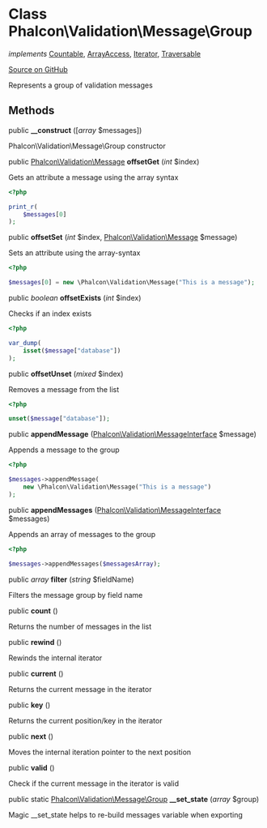 # Class **Phalcon\\Validation\\Message\\Group**

*implements* [Countable](http://php.net/manual/en/class.countable.php), [ArrayAccess](http://php.net/manual/en/class.arrayaccess.php), [Iterator](http://php.net/manual/en/class.iterator.php), [Traversable](http://php.net/manual/en/class.traversable.php)

<a href="https://github.com/phalcon/cphalcon/blob/master/phalcon/validation/message/group.zep" class="btn btn-default btn-sm">Source on GitHub</a>

Represents a group of validation messages

## Methods

public **__construct** ([*array* $messages])

Phalcon\\Validation\\Message\\Group constructor

public [Phalcon\Validation\Message](/[[language]]/[[version]]/api/Phalcon_Validation_Message) **offsetGet** (*int* $index)

Gets an attribute a message using the array syntax

```php
<?php

print_r(
    $messages[0]
);

```

public **offsetSet** (*int* $index, [Phalcon\Validation\Message](/[[language]]/[[version]]/api/Phalcon_Validation_Message) $message)

Sets an attribute using the array-syntax

```php
<?php

$messages[0] = new \Phalcon\Validation\Message("This is a message");

```

public *boolean* **offsetExists** (*int* $index)

Checks if an index exists

```php
<?php

var_dump(
    isset($message["database"])
);

```

public **offsetUnset** (*mixed* $index)

Removes a message from the list

```php
<?php

unset($message["database"]);

```

public **appendMessage** ([Phalcon\Validation\MessageInterface](/[[language]]/[[version]]/api/Phalcon_Validation_MessageInterface) $message)

Appends a message to the group

```php
<?php

$messages->appendMessage(
    new \Phalcon\Validation\Message("This is a message")
);

```

public **appendMessages** ([Phalcon\Validation\MessageInterface](/[[language]]/[[version]]/api/Phalcon_Validation_MessageInterface) $messages)

Appends an array of messages to the group

```php
<?php

$messages->appendMessages($messagesArray);

```

public *array* **filter** (*string* $fieldName)

Filters the message group by field name

public **count** ()

Returns the number of messages in the list

public **rewind** ()

Rewinds the internal iterator

public **current** ()

Returns the current message in the iterator

public **key** ()

Returns the current position/key in the iterator

public **next** ()

Moves the internal iteration pointer to the next position

public **valid** ()

Check if the current message in the iterator is valid

public static [Phalcon\Validation\Message\Group](/[[language]]/[[version]]/api/Phalcon_Validation_Message_Group) **__set_state** (*array* $group)

Magic __set_state helps to re-build messages variable when exporting
